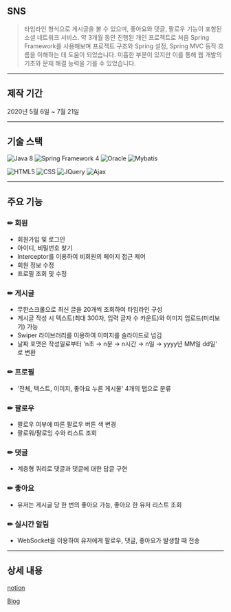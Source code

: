## SNS
> 타임라인 형식으로 게시글을 볼 수 있으며, 좋아요와 댓글, 팔로우 기능이 포함된 소셜 네트워크 서비스. 약 3개월 동안 진행된 개인 프로젝트로 처음 Spring Framework를 사용해보며 프로젝트 구조와 Spring 설정, Spring MVC 동작 흐름을 이해하는 데 도움이 되었습니다. 미흡한 부분이 있지만 이를 통해 웹 개발의 기초와 문제 해결 능력을 기를 수 있었습니다.

---
## 제작 기간
2020년 5월 6일 ~ 7월 21일

---
## 기술 스택
![Java 8](https://img.shields.io/badge/Java-ED8B00?style=for-the-badge&logo=openjdk&logoColor=white)
![Spring Framework 4](https://img.shields.io/badge/Spring-6DB33F?style=for-the-badge&logo=spring&logoColor=white)
![Oracle](https://img.shields.io/badge/oracle-F80000?style=for-the-badge&logo=oracle&logoColor=white)
![Mybatis](https://img.shields.io/badge/MyBatis-000000?style=for-the-badge&logo=MyBatis&logoColor=white)

![HTML5](https://img.shields.io/badge/html5-E34F26?style=for-the-badge&logo=html5&logoColor=white) 
![CSS](https://img.shields.io/badge/css-1572B6?style=for-the-badge&logo=css3&logoColor=white)
![JQuery](https://img.shields.io/badge/jquery-0769AD?style=for-the-badge&logo=jquery&logoColor=white)
![Ajax](https://img.shields.io/badge/Ajax-2c83b9?style=for-the-badge&logo=Ajax&logoColor=white)
 
---
## 주요 기능

### ✏ 회원 
- 회원가입 및 로그인
- 아이디, 비밀번호 찾기
- Interceptor를 이용하여 비회원의 페이지 접근 제어
- 회원 정보 수정
- 프로필 조회 및 수정

### ✏ 게시글
- 무한스크롤으로 최신 글을 20개씩 조회하여 타임라인 구성
- 게시글 작성 시 텍스트(최대 300자, 입력 글자 수 카운트)와 이미지 업로드(미리보기) 가능
- Swiper 라이브러리를 이용하여 이미지를 슬라이드로 넘김
- 날짜 포맷은 작성일로부터 'n초 → n분 → n시간 → n일 → yyyy년 MM일 dd일' 로 변환

### ✏ 프로필
- '전체, 텍스트, 이미지, 좋아요 누른 게시물' 4개의 탭으로 분류

### ✏ 팔로우
- 팔로우 여부에 따른 팔로우 버튼 색 변경
- 팔로워/팔로잉 수와 리스트 조회

### ✏ 댓글
- 계층형 쿼리로 댓글과 댓글에 대한 답글 구현

### ✏ 좋아요
- 유저는 게시글 당 한 번의 좋아요 가능, 좋아요 한 유저 리스트 조회

### ✏ 실시간 알림
- WebSocket을 이용하여 유저에게 팔로우, 댓글, 좋아요가 발생할 때 전송

---
## 상세 내용
[notion](https://www.notion.so/SNS-Spring-legacy-mybatis-0248895ddb034be39d942a7838bf039c?pvs=4)

[Blog](https://cookie9606.tistory.com/47)

